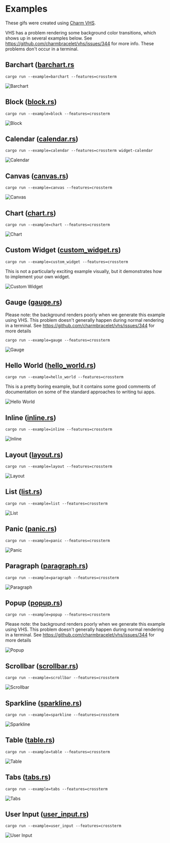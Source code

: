 # Examples

These gifs were created using [Charm VHS](https://github.com/charmbracelet/vhs).

VHS has a problem rendering some background color transitions, which shows up in several examples
below. See <https://github.com/charmbracelet/vhs/issues/344> for more info. These problems don't
occur in a terminal.

## Barchart ([barchart.rs](./barchart.rs)

```shell
cargo run --example=barchart --features=crossterm
```

![Barchart][barchart.gif]

## Block ([block.rs](./block.rs))

```shell
cargo run --example=block --features=crossterm
```

![Block][block.gif]

## Calendar ([calendar.rs](./calendar.rs))

```shell
cargo run --example=calendar --features=crossterm widget-calendar
```

![Calendar][calendar.gif]

## Canvas ([canvas.rs](./canvas.rs))

```shell
cargo run --example=canvas --features=crossterm
```

![Canvas][canvas.gif]

## Chart ([chart.rs](./chart.rs))

```shell
cargo run --example=chart --features=crossterm
```

![Chart][chart.gif]

## Custom Widget ([custom_widget.rs](./custom_widget.rs))

```shell
cargo run --example=custom_widget --features=crossterm
```

This is not a particularly exciting example visually, but it demonstrates how to implement your own widget.

![Custom Widget][custom_widget.gif]

## Gauge ([gauge.rs](./gauge.rs))

Please note: the background renders poorly when we generate this example using VHS.
This problem doesn't generally happen during normal rendering in a terminal.
See <https://github.com/charmbracelet/vhs/issues/344> for more details

```shell
cargo run --example=gauge --features=crossterm
```

![Gauge][gauge.gif]

## Hello World ([hello_world.rs](./hello_world.rs))

```shell
cargo run --example=hello_world --features=crossterm
```

This is a pretty boring example, but it contains some good comments of documentation on some of the
standard approaches to writing tui apps.

![Hello World][hello_world.gif]

## Inline ([inline.rs](./inline.rs))

```shell
cargo run --example=inline --features=crossterm
```

![Inline][inline.gif]

## Layout ([layout.rs](./layout.rs))

```shell
cargo run --example=layout --features=crossterm
```

![Layout][layout.gif]

## List ([list.rs](./list.rs))

```shell
cargo run --example=list --features=crossterm
```

![List][list.gif]

## Panic ([panic.rs](./panic.rs))

```shell
cargo run --example=panic --features=crossterm
```

![Panic][panic.gif]

## Paragraph ([paragraph.rs](./paragraph.rs))

```shell
cargo run --example=paragraph --features=crossterm
```

![Paragraph][paragraph.gif]

## Popup ([popup.rs](./popup.rs))

```shell
cargo run --example=popup --features=crossterm
```

Please note: the background renders poorly when we generate this example using VHS.
This problem doesn't generally happen during normal rendering in a terminal.
See <https://github.com/charmbracelet/vhs/issues/344> for more details

![Popup][popup.gif]

## Scrollbar ([scrollbar.rs](./scrollbar.rs))

```shell
cargo run --example=scrollbar --features=crossterm
```

![Scrollbar][scrollbar.gif]

## Sparkline ([sparkline.rs](./sparkline.rs))

```shell
cargo run --example=sparkline --features=crossterm
```

![Sparkline][sparkline.gif]

## Table ([table.rs](./table.rs))

```shell
cargo run --example=table --features=crossterm
```

![Table][table.gif]

## Tabs ([tabs.rs](./tabs.rs))

```shell
cargo run --example=tabs --features=crossterm
```

![Tabs][tabs.gif]

## User Input ([user_input.rs](./user_input.rs))

```shell
cargo run --example=user_input --features=crossterm
```

![User Input][user_input.gif]

<!--
links to images to make it easier to update in bulk
These are generated with `vhs publish examples/xxx.gif`

To update these examples in bulk:
```shell
# build to ensure that running the examples doesn't have to wait so long
cargo build --examples --features=crossterm,all-widgets
for i in examples/*.tape
do
    echo -n "[${i:s:examples/:::s:.tape:.gif:}]: "
    vhs $i --publish --quiet
    # may need to adjust this depending on if you see rate limiting from VHS
    sleep 1
done
```
-->
[barchart.gif]: https://vhs.charm.sh/vhs-6ioxdeRBVkVpyXcjIEVaJU.gif
[block.gif]: https://vhs.charm.sh/vhs-5X6hpReuDBKjD6hLxmDQ6F.gif
[calendar.gif]: https://vhs.charm.sh/vhs-1dBcpMSSP80WkBgm4lBhNo.gif
[canvas.gif]: https://vhs.charm.sh/vhs-4zeWEPF6bLEFSHuJrvaHlN.gif
[chart.gif]: https://vhs.charm.sh/vhs-zRzsE2AwRixQhcWMTAeF1.gif
[custom_widget.gif]: https://vhs.charm.sh/vhs-32mW1TpkrovTcm79QXmBSu.gif
[gauge.gif]: https://vhs.charm.sh/vhs-2rvSeP5r4lRkGTzNCKpm9a.gif
[hello_world.gif]: https://vhs.charm.sh/vhs-3CKUwxFuQi8oKQMS5zkPfQ.gif
[inline.gif]: https://vhs.charm.sh/vhs-miRl1mosKFoJV7LjjvF4T.gif
[layout.gif]: https://vhs.charm.sh/vhs-5R8O3LQGQ5pQVWwlPVrdbQ.gif
[list.gif]: https://vhs.charm.sh/vhs-4goo9reeUM9r0nYb54R7SP.gif
[panic.gif]: https://vhs.charm.sh/vhs-HrvKCHV4yeN69fb1EadTH.gif
[paragraph.gif]: https://vhs.charm.sh/vhs-2qIPDi79DUmtmeNDEeHVEF.gif
[popup.gif]: https://vhs.charm.sh/vhs-2QnC682AUeNYNXcjNlKTyp.gif
[scrollbar.gif]: https://vhs.charm.sh/vhs-2p13MMFreW7Gwt1xIonIWu.gif
[sparkline.gif]: https://vhs.charm.sh/vhs-4t59Vxw5Za33Rtvt9QrftA.gif
[table.gif]: https://vhs.charm.sh/vhs-6IrGHgT385DqA6xnwGF9oD.gif
[tabs.gif]: https://vhs.charm.sh/vhs-61WkbfhyDk0kbkjncErdHT.gif
[user_input.gif]: https://vhs.charm.sh/vhs-4fxUgkpEWcVyBRXuyYKODY.gif
